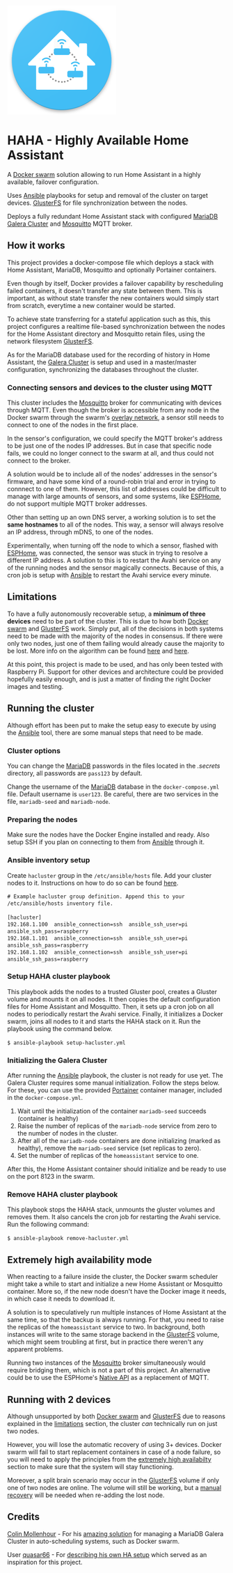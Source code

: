 <img src="logo.png" alt="HAHA Logo" height="250px">

# HAHA - Highly Available Home Assistant
A [Docker swarm](https://docs.docker.com/engine/swarm/) solution allowing to run Home Assistant in a highly available, failover configuration. 

Uses [Ansible](https://www.ansible.com/) playbooks for setup and removal of the cluster on target devices. [GlusterFS](https://www.gluster.org/) for file synchronization between the nodes.

Deploys a fully redundant Home Assistant stack with configured [MariaDB Galera Cluster](https://galeracluster.com/) and [Mosquitto](https://mosquitto.org/) MQTT broker.

## How it works
This project provides a docker-compose file which deploys a stack with Home Assistant, MariaDB, Mosquitto and optionally Portainer containers.

Even though by itself, Docker provides a failover capability by rescheduling failed containers, it doesn't transfer any state between them. This is important, as without state transfer the new containers would simply start from scratch, everytime a new container would be started.

To achieve state transferring for a stateful application such as this, this project configures a realtime file-based synchronization between the nodes for the Home Assistant directory and Mosquitto retain files, using the network filesystem [GlusterFS](https://www.gluster.org/).

As for the MariaDB database used for the recording of history in Home Assistant, the [Galera Cluster](https://galeracluster.com/) is setup and used in a master/master configuration, synchronizing the databases throughout the cluster.

### Connecting sensors and devices to the cluster using MQTT
This cluster includes the [Mosquitto](https://mosquitto.org/) broker for communicating with devices through MQTT. Even though the broker is accessible from any node in the Docker swarm through the swarm's [overlay network](https://docs.docker.com/network/overlay/), a sensor still needs to connect to one of the nodes in the first place.

In the sensor's configuration, we could specify the MQTT broker's address to be just one of the nodes IP addresses. But in case that specific node fails, we could no longer connect to the swarm at all, and thus could not connect to the broker.

A solution would be to include all of the nodes' addresses in the sensor's firmware, and have some kind of a round-robin trial and error in trying to connnect to one of them. However, this list of addresses could be difficult to manage with large amounts of sensors, and some systems, like [ESPHome](https://esphome.io/index.html), do not support multiple MQTT broker addresses.

Other than setting up an own DNS server, a working solution is to set the **same hostnames** to all of the nodes. This way, a sensor will always resolve an IP address, through mDNS, to one of the nodes.

Experimentally, when turning off the node to which a sensor, flashed with [ESPHome](https://esphome.io/index.html), was connected, the sensor was stuck in trying to resolve a different IP address. A solution to this is to restart the Avahi service on any of the running nodes and the sensor magically connects. Because of this, a cron job is setup with [Ansible](https://www.ansible.com/) to restart the Avahi service every minute.


## Limitations
To have a fully autonomously recoverable setup, a **minimum of three devices** need to be part of the cluster. This is due to how both [Docker swarm](https://docs.docker.com/engine/swarm/) and [GlusterFS](https://www.gluster.org/) work. Simply put, all of the decisions in both systems need to be made with the majority of the nodes in consensus. If there were only two nodes, just one of them failing would already cause the majority to be lost. More info on the algorithm can be found [here](https://docs.docker.com/engine/swarm/raft/ "Raft consensus in swarm mode") and [here](https://docs.gluster.org/en/latest/Administrator%20Guide/arbiter-volumes-and-quorum/#client-quorum "Gluster Docs - Client Quorum").

At this point, this project is made to be used, and has only been tested with Raspberry Pi. Support for other devices and architecture could be provided hopefully easily enough, and is just a matter of finding the right Docker images and testing.

## Running the cluster
Although effort has been put to make the setup easy to execute by using the [Ansible](https://www.ansible.com/) tool, there are some manual steps that need to be made.

### Cluster options
You can change the [MariaDB](https://mariadb.org/) passwords in the files located in the *.secrets* directory, all passwords are `pass123` by default.

Change the username of the [MariaDB](https://mariadb.org/) database in the `docker-compose.yml` file. Default username is `user123`. Be careful, there are two services in the file, `mariadb-seed` and `mariadb-node`.

### Preparing the nodes
Make sure the nodes have the Docker Engine installed and ready. Also setup SSH if you plan on connecting to them from [Ansible](https://www.ansible.com/) through it.

### Ansible inventory setup
Create `hacluster` group in the `/etc/ansible/hosts` file. Add your cluster nodes to it. Instructions on how to do so can be found [here](https://docs.ansible.com/ansible/latest/network/getting_started/first_inventory.html).

```
# Example hacluster group definition. Append this to your /etc/ansible/hosts inventory file.

[hacluster]
192.168.1.100  ansible_connection=ssh  ansible_ssh_user=pi  ansible_ssh_pass=raspberry
192.168.1.101  ansible_connection=ssh  ansible_ssh_user=pi  ansible_ssh_pass=raspberry
192.168.1.102  ansible_connection=ssh  ansible_ssh_user=pi  ansible_ssh_pass=raspberry
```

### Setup HAHA cluster playbook
This playbook adds the nodes to a trusted Gluster pool, creates a Gluster volume and mounts it on all nodes. It then copies the default configuration files for Home Assistant and Mosquitto. Then, it sets up a cron job on all nodes to periodically restart the Avahi service. Finally, it initializes a Docker swarm, joins all nodes to it and starts the HAHA stack on it. Run the playbook using the command below.

`$ ansible-playbook setup-hacluster.yml`

### Initializing the Galera Cluster
After running the [Ansible](https://www.ansible.com/) playbook, the cluster is not ready for use yet. The Galera Cluster requires some manual initialization. Follow the steps below. For these, you can use the provided [Portainer](https://www.portainer.io/) container manager, included in the `docker-compose.yml`.

1. Wait until the initialization of the container `mariadb-seed` succeeds (container is healthy)
2. Raise the number of replicas of the `mariadb-node` service from zero to the number of nodes in the cluster.
3. After all of the `mariadb-node` containers are done initializing (marked as healthy), remove the `mariadb-seed` service (set replicas to zero).
4. Set the number of replicas of the `homeassistant` service to one.

After this, the Home Assistant container should initialize and be ready to use on the port 8123 in the swarm.

### Remove HAHA cluster playbook
This playbook stops the HAHA stack, unmounts the gluster volumes and removes them. It also cancels the cron job for restarting the Avahi service. Run the following command:

`$ ansible-playbook remove-hacluster.yml`

## Extremely high availability mode
When reacting to a failure inside the cluster, the Docker swarm scheduler might take a while to start and initialize a new Home Assistant or Mosquitto container. More so, if the new node doesn't have the Docker image it needs, in which case it needs to download it.

A solution is to speculatively run multiple instances of Home Assistant at the same time, so that the backup is always running. For that, you need to raise the replicas of the `homeassistant` service to two. In background, both instances will write to the same storage backend in the [GlusterFS](https://www.gluster.org/) volume, which might seem troubling at first, but in practice there weren't any apparent problems.

Running two instances of the [Mosquitto](https://mosquitto.org/) broker simultaneously would require bridging them, which is not a part of this project. An alternative could be to use the ESPHome's [Native API](https://esphome.io/components/api.html) as a replacement of MQTT.

## Running with 2 devices
Although unsupported by both [Docker swarm](https://docs.docker.com/engine/swarm/) and [GlusterFS](https://www.gluster.org/) due to reasons explained in the [limitations](#limitations) section, the cluster *can* technically run on just two nodes.

However, you will lose the automatic recovery of using 3+ devices. Docker swarm will fail to start replacement containers in case of a node failure, so you will need to apply the principles from the [extremely high availabilty](#extremely-high-availability-mode) section to make sure that the system will stay functioning.

Moreover, a split brain scenario may occur in the [GlusterFS](https://www.gluster.org/) volume if only one of two nodes are online. The volume will still be working, but a [manual recovery](https://docs.gluster.org/en/latest/Troubleshooting/resolving-splitbrain/) will be needed when re-adding the lost node.


## Credits
[Colin Mollenhour](https://github.com/colinmollenhour) - For his [amazing solution](https://github.com/colinmollenhour/mariadb-galera-swarm) for managing a MariaDB Galera Cluster in auto-scheduling systems, such as Docker swarm.

User [quasar66](https://community.home-assistant.io/u/quasar66) - For [describing his own HA setup](https://community.home-assistant.io/t/is-it-possible-to-configure-several-homeassistant-docker-containers-to-act-as-a-docker-swarm/38359/37) which served as an inspiration for this project.
